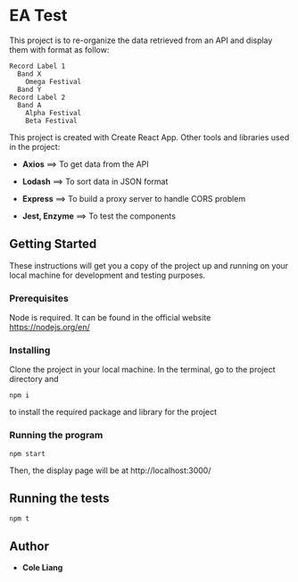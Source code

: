 # EA Test

This project is to re-organize the data retrieved from an API and display them with format as follow:

```
Record Label 1
  Band X
    Omega Festival
  Band Y
Record Label 2
  Band A
    Alpha Festival
    Beta Festival
```

This project is created with Create React App. Other tools and libraries used in the project:

* **Axios**         ==>   To get data from the API 

* **Lodash**        ==>   To sort data in JSON format

* **Express**        ==>   To build a proxy server to handle CORS problem

* **Jest, Enzyme**   ==>   To test the components

## Getting Started

These instructions will get you a copy of the project up and running on your local machine for development and testing purposes.

### Prerequisites

Node is required. It can be found in the official website https://nodejs.org/en/

### Installing

Clone the project in your local machine. In the terminal, go to the project directory and

```
npm i
```

to install the required package and library for the project

### Running the program

```
npm start
```

Then, the display page will be at http://localhost:3000/

## Running the tests

```
npm t
```

## Author

* **Cole Liang** 
